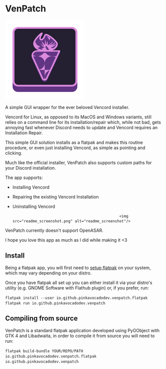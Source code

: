 # VenPatch

![readme_logo](readme_logo.svg) 

A simple GUI wrapper for the ever beloved Vencord installer.

Vencord for Linux, as opposed to its MacOS and Windows variants, still relies on a command line for its installation/repair which, while not bad, gets annoying fast whenever Discord needs to update and Vencord requires an Installation Repair.

This simple GUI solution installs as a flatpak and makes this routine procedure, or even just installing Vencord, as simple as pointing and clicking.

Much like the official installer, VenPatch also supports custom paths for your Discord installation.



The app supports:

- Installing Vencord
- Repairing the existing Vencord Installation
- Uninstalling Vencord



                                                      <img src="readme_screenshot.png" alt="readme_screenshot"/>



VenPatch currently doesn't support OpenASAR.

I hope you love this app as much as I did while making it <3

## Install

Being a flatpak app, you will first need to [setup flatpak](https://flathub.org/setup) on your system, which may vary depending on your distro.

Once you have flatpak all set up you can either install it via your distro's utility (e.g. GNOME Software with Flathub plugin) or, if you prefer, run:

`flatpak install --user io.github.pinkavocadodev.venpatch.flatpak`
`flatpak run io.github.pinkavocadodev.venpatch`

## Compiling from source

VenPatch is a standard flatpak application developed using PyGObject with GTK 4 and Libadwaita, in order to compile it from source you will need to run:

`flatpak build-bundle YOUR/REPO/PATH io.github.pinkavocadodev.venpatch.flatpak io.github.pinkavocadodev.venpatch`

